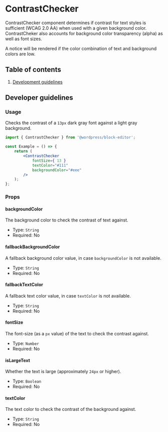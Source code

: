 # ContrastChecker

ContrastChecker component determines if contrast for text styles is sufficient (WCAG 2.0 AA) when used with a given background color. ContrastCheker also accounts for background color transparency (alpha) as well as font sizes.

A notice will be rendered if the color combination of text and background colors are low.

## Table of contents

1. [Development guidelines](#development-guidelines)

## Developer guidelines

### Usage

Checks the contrast of a `13px` dark gray font against a light gray background.

```jsx
import { ContrastChecker } from '@wordpress/block-editor';

const Example = () => {
	return (
		<ContrastChecker
			fontSize={ 13 }
			textColor="#111"
			backgroundColor="#eee"
		/>
	);
};
```

### Props

#### backgroundColor

The background color to check the contrast of text against.

-   Type: `String`
-   Required: No

#### fallbackBackgroundColor

A fallback background color value, in case `backgroundColor` is not available.

-   Type: `String`
-   Required: No

#### fallbackTextColor

A fallback text color value, in case `textColor` is not available.

-   Type: `String`
-   Required: No

#### fontSize

The font-size (as a `px` value) of the text to check the contrast against.

-   Type: `Number`
-   Required: No

#### isLargeText

Whether the text is large (approximately `24px` or higher).

-   Type: `Boolean`
-   Required: No

#### textColor

The text color to check the contrast of the background against.

-   Type: `String`
-   Required: No
